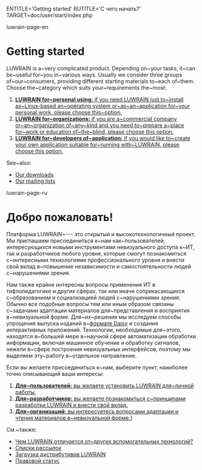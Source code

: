 
ENTITLE='Getting started'
RUTITLE='С чего начать?'
TARGET=doc/user/start/index.php

luwrain-page-en

# Getting started

LUWRAIN is a~very complicated product.
Depending on~your tasks,
it~can be~useful for~you in~various ways.
Usually we consider three groups of~our~consumers,
providing  different starting materials to~each of~them.
Choose the~category  which suits your~requirements the~most:

1. [__LUWRAIN for~personal using:__
if you need LUWRAIN just to~install as~Linux-based an~operating system   or~as~an~application for~your personal work,
please choose this~option.](local:personal/)
1. [__LUWRAIN for~organizations:__
if you are a~commercial company or~an~organization of~any~kind  and
you need to~prepare a~place for~work or education  of~the~blind,
please choose this option.](local:organizations/)
1. [__LUWRAIN for~developers of~application:__
if you  would like to~create your own application suitable for~running with~LUWRAIN,
please choose this option.](local:developers/)

See~also:

* [Our downloads](local:/download/)
* [Our mailing lists](local:/community/mailing-lists/)

luwrain-page-ru

# Добро пожаловать!

Платформа LUWRAIN~--- это открытый и высокотехнологичный проект.
Мы приглашаем присоединиться к~нам как~пользователей,
интересующихся новыми инструментами невизуального доступа к~ИТ,
так и разработчиков любого уровня,
которые смогут познакомиться с~интересными технологиями профессионального уровня
и внести свой вклад в~повышение независимости и самостоятельности  людей с~нарушениями зрения.

Нам также крайне интересны вопросы применения ИТ в тифлопедагогике и других сферах,
так или иначе соприкасающихся с~образованием и социализацией людей с~нарушениями зрения.
Обычно все подобные вопросы тем или иным образом связаны  с~задачами адаптации материалов для~представления и восприятия в~невизуальной форме.
Для~их~решения мы исследуем способы упрощения выпуска изданий в~[формате Daisy](https://ru.wikipedia.org/wiki/DAISY)  и создания интерактивных приложений.
Технологии, необходимые для~этого, находятся в~большей мере в~научной сфере автоматизации обработки информации, включая машинное обучение и обработку сигналов,
нежели  в~сфере построения невизуальных интерфейсов,
поэтому мы выделяем эту~работу в~отдельное направление.

Если вы желаете присоединиться к~нам, выберите пункт,
наииболее точно описывающий ваши интересы:

1. [__Для~пользователей:__ вы желаете установить LUWRAIN для~личной работы.](local:personal/)
1. [__Для~разработчиков:__ вы желаете познакомиться с~принципами разработки LUWRAIN и внести свой вклад.](local:developers/)
1. [__Для~организаций:__ вы интересуетесь вопросами адаптации  и чтения материалов в~невизуальной форме.](local:organizations/)]

См.~также:


* [Чем LUWRAIN отличается от~других вспомогательных технологий?](local:/doc/difference/)
* [Списки рассылок](local:/community/mailing-lists/)
* [Загрузка дистрибутивов LUWRAIN](local:/download/)
* [Правовой статус](local:/doc/legal/)

